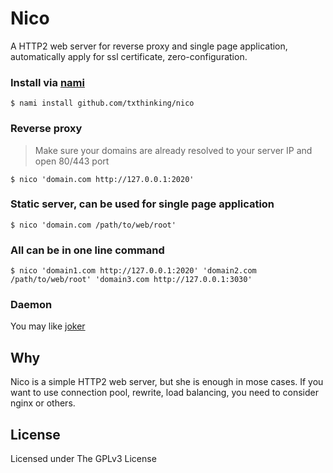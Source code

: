 # Nico

A HTTP2 web server for reverse proxy and single page application, automatically apply for ssl certificate, zero-configuration.

### Install via [nami](https://github.com/txthinking/nami)

```
$ nami install github.com/txthinking/nico
```

### Reverse proxy

> Make sure your domains are already resolved to your server IP and open 80/443 port

```
$ nico 'domain.com http://127.0.0.1:2020'
```

### Static server, can be used for single page application

```
$ nico 'domain.com /path/to/web/root'
```

### All can be in one line command

```
$ nico 'domain1.com http://127.0.0.1:2020' 'domain2.com /path/to/web/root' 'domain3.com http://127.0.0.1:3030'
```

### Daemon

You may like [joker](https://github.com/txthinking/joker)

## Why

Nico is a simple HTTP2 web server, but she is enough in mose cases. If you want to use connection pool, rewrite, load balancing, you need to consider nginx or others.

## License

Licensed under The GPLv3 License
